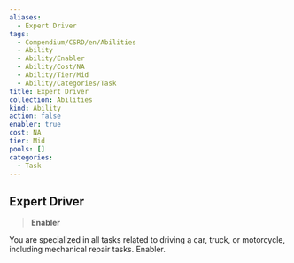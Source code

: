 ```yaml
---
aliases:
  - Expert Driver
tags:
  - Compendium/CSRD/en/Abilities
  - Ability
  - Ability/Enabler
  - Ability/Cost/NA
  - Ability/Tier/Mid
  - Ability/Categories/Task
title: Expert Driver
collection: Abilities
kind: Ability
action: false
enabler: true
cost: NA
tier: Mid
pools: []
categories:
  - Task
---
```

## Expert Driver    
>**Enabler**  
    
You are specialized in all tasks related to driving a car, truck, or motorcycle, including mechanical repair tasks. Enabler.